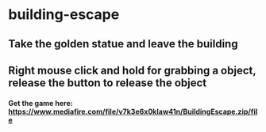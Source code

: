 # building-escape

## Take the golden statue and leave the building

## Right mouse click and hold for grabbing a object, release the button to release the object

#### Get the game here: https://www.mediafire.com/file/v7k3e6x0klaw41n/BuildingEscape.zip/file
